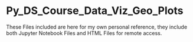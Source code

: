 # Py_DS_Course_Data_Viz_Geo_Plots
These Files included are here for my own personal reference, they include both Jupyter Notebook Files and HTML Files for remote access.
